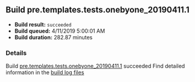 ## Build pre.templates.tests.onebyone_20190411.1
- **Build result:** `succeeded`
- **Build queued:** 4/11/2019 5:00:01 AM
- **Build duration:** 282.87 minutes
### Details
Build [pre.templates.tests.onebyone_20190411.1](https://winappstudio.visualstudio.com/web/build.aspx?pcguid=a4ef43be-68ce-4195-a619-079b4d9834c2&builduri=vstfs%3a%2f%2f%2fBuild%2fBuild%2f27565) succeeded
Find detailed information in the [build log files](https://uwpctdiags.blob.core.windows.net/buildlogs/pre.templates.tests.onebyone_20190411.1_logs.zip)
